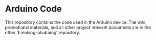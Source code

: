 # Arduino Code

This repository contains the code used in the Arduino device. The wiki, promotional materials, and all other project relevant documents are in the other 'breaking-phubbing' repository.
